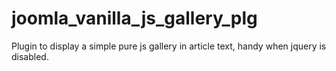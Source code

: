 joomla_vanilla_js_gallery_plg
=============================

Plugin to display a simple pure js gallery in article text, handy when jquery is disabled. 
